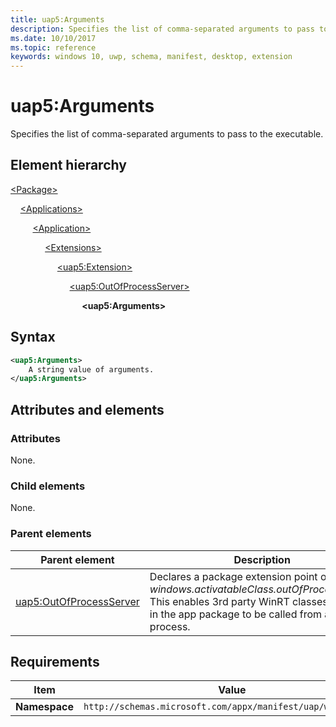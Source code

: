 ```yaml
---
title: uap5:Arguments
description: Specifies the list of comma-separated arguments to pass to the executable (uap5:Arguments).
ms.date: 10/10/2017
ms.topic: reference
keywords: windows 10, uwp, schema, manifest, desktop, extension 
---
```


# uap5:Arguments

Specifies the list of comma-separated arguments to pass to the executable.

## Element hierarchy

[\<Package\>](element-package.md)

&nbsp;&nbsp;&nbsp;&nbsp;[\<Applications\>](element-applications.md)

&nbsp;&nbsp;&nbsp;&nbsp; &nbsp;&nbsp;&nbsp;&nbsp;[\<Application\>](element-application.md)

&nbsp;&nbsp;&nbsp;&nbsp; &nbsp;&nbsp;&nbsp;&nbsp; &nbsp;&nbsp;&nbsp;&nbsp;[\<Extensions\>](element-1-extensions.md)

&nbsp;&nbsp;&nbsp;&nbsp; &nbsp;&nbsp;&nbsp;&nbsp; &nbsp;&nbsp;&nbsp;&nbsp; &nbsp;&nbsp;&nbsp;&nbsp;[\<uap5:Extension\>](element-uap5-extension.md)

&nbsp;&nbsp;&nbsp;&nbsp; &nbsp;&nbsp;&nbsp;&nbsp; &nbsp;&nbsp;&nbsp;&nbsp; &nbsp;&nbsp;&nbsp;&nbsp; &nbsp;&nbsp;&nbsp;&nbsp;[\<uap5:OutOfProcessServer\>](element-uap5-outofprocessserver.md)

&nbsp;&nbsp;&nbsp;&nbsp; &nbsp;&nbsp;&nbsp;&nbsp; &nbsp;&nbsp;&nbsp;&nbsp; &nbsp;&nbsp;&nbsp;&nbsp; &nbsp;&nbsp;&nbsp;&nbsp; &nbsp;&nbsp;&nbsp;&nbsp;**\<uap5:Arguments\>**

## Syntax

```xml
<uap5:Arguments>
    A string value of arguments.
</uap5:Arguments>
```

## Attributes and elements

### Attributes

None.

### Child elements

None.

### Parent elements

| Parent element | Description |
|-|-|
| [uap5:OutOfProcessServer](element-uap5-outofprocessserver.md) | Declares a package extension point of type *windows.activatableClass.outOfProcessServer*. This enables 3rd party WinRT classes defined in the app package to be called from a Win32 process. |

## Requirements

| Item | Value |
|--|--|
| **Namespace** | `http://schemas.microsoft.com/appx/manifest/uap/windows10/5` |
